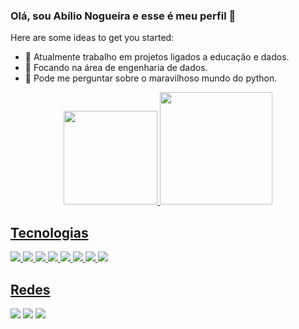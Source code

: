 


### Olá, sou Abílio Nogueira e esse é meu perfil 👋
Here are some ideas to get you started:

- 🔭 Atualmente trabalho em projetos ligados a educação e dados.
- 🌱 Focando na área de engenharia de dados.
- 🤔 Pode me perguntar sobre o maravilhoso mundo do python.

<div align="center">
  <a href="https://github.com/abilionb">
  <img height="150em" src="https://github-readme-stats.vercel.app/api?username=abilionb&show_icons=true&theme=dark&include_all_commits=true&count_private=true"/>
  <img height="180em" src="https://github-readme-stats.vercel.app/api/top-langs/?username=abilionb&layout=compact&langs_count=7&theme=dark"/>
</div>

<h2> Tecnologias</h2>
<div>
<img src="https://img.shields.io/badge/Python-3776AB?style=for-the-badge&logo=python&logoColor=white">
<img src="https://img.shields.io/badge/Django-092E20?style=for-the-badge&logo=django&logoColor=white">
<img src="https://img.shields.io/badge/Flask-000000?style=for-the-badge&logo=flask&logoColor=white">
<img src="https://img.shields.io/badge/Bootstrap-563D7C?style=for-the-badge&logo=bootstrap&logoColor=white">


<img src="https://img.shields.io/badge/MariaDB-003545?style=for-the-badge&logo=mariadb&logoColor=white">
<img src="https://img.shields.io/badge/MySQL-005C84?style=for-the-badge&logo=mysql&logoColor=white">
<img src="https://img.shields.io/badge/PostgreSQL-316192?style=for-the-badge&logo=postgresql&logoColor=white">
<img src="https://img.shields.io/badge/SQLite-07405E?style=for-the-badge&logo=sqlite&logoColor=white"y>
</div>

<h2>Redes</h2>
<div>
 <a href="https://www.kaggle.com/abilionb" target="_blank"><img src="https://img.shields.io/badge/Kaggle-20BEFF?style=for-the-badge&logo=Kaggle&logoColor=white" target="_blank"></a> 
 <a href="https://www.linkedin.com/in/abilionb/" target="_blank"><img src="https://img.shields.io/badge/-LinkedIn-%230077B5?style=for-the-badge&logo=linkedin&logoColor=white" target="_blank"></a> 
<a href="abilionbarros@gmail.com" target="_blank"><img src="https://img.shields.io/badge/Gmail-D14836?style=for-the-badge&logo=gmail&logoColor=white" target="_blank"></a> 
</div>

